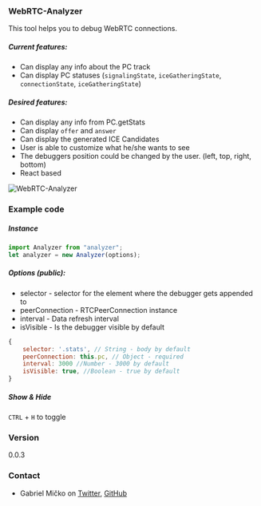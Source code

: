 ### WebRTC-Analyzer

This tool helps you to debug WebRTC connections.

##### Current features:

- Can display any info about the PC track
- Can display PC statuses (`signalingState`, `iceGatheringState`, `connectionState`, `iceGatheringState`)

##### Desired features:

- Can display any info from PC.getStats
- Can display `offer` and `answer`
- Can display the generated ICE Candidates
- User is able to customize what he/she wants to see
- The debuggers position could be changed by the user. (left, top, right, bottom)
- React based

![WebRTC-Analyzer](https://i.imgur.com/8eLNbUQ.png)

### Example code

##### Instance

```js
import Analyzer from "analyzer";
let analyzer = new Analyzer(options);
```

##### Options (public):

- selector - selector for the element where the debugger gets appended to
- peerConnection - RTCPeerConnection instance
- interval - Data refresh interval
- isVisible - Is the debugger visible by default

```js
{
    selector: '.stats', // String - body by default
    peerConnection: this.pc, // Object - required
    interval: 3000 //Number - 3000 by default
    isVisible: true, //Boolean - true by default
}
```

##### Show & Hide

`CTRL` + `H` to toggle

### Version

0.0.3

### Contact

- Gabriel Mičko on [Twitter](https://twitter.com/gabriel_micko), [GitHub](https://github.com/gabrielmicko)
